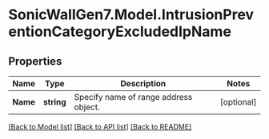 # SonicWallGen7.Model.IntrusionPreventionCategoryExcludedIpName

## Properties

Name | Type | Description | Notes
------------ | ------------- | ------------- | -------------
**Name** | **string** | Specify name of range address object. | [optional] 

[[Back to Model list]](../README.md#documentation-for-models) [[Back to API list]](../README.md#documentation-for-api-endpoints) [[Back to README]](../README.md)

